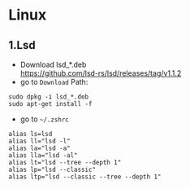 # Linux
## 1.Lsd
- Download lsd_*.deb  
https://github.com/lsd-rs/lsd/releases/tag/v1.1.2
- go to `Download` Path:
```
sudo dpkg -i lsd_*.deb
sudo apt-get install -f
```
- go to `~/.zshrc`
```
alias ls=lsd
alias ll="lsd -l"
alias la="lsd -a"
alias lla="lsd -al"
alias lt="lsd --tree --depth 1"
alias lp="lsd --classic"
alias ltp="lsd --classic --tree --depth 1"
```
